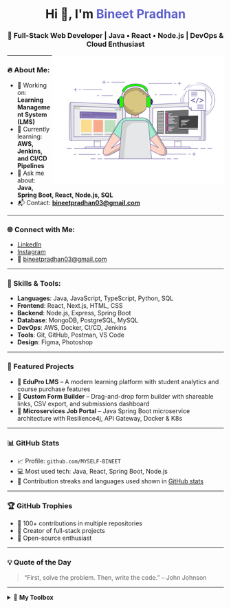 <h1 align="center">Hi 👋, I'm <span style="color:#5e60ce">Bineet Pradhan</span></h1>
<h3 align="center">🚀 Full-Stack Web Developer | Java • React • Node.js | DevOps & Cloud Enthusiast</h3>

<img align="right" alt="Coding" width="400" src="https://raw.githubusercontent.com/devSouvik/devSouvik/master/gif3.gif" />

---

### 🔥 About Me:
- 🔭 Working on: **Learning Management System (LMS)**  
- 🌱 Currently learning: **AWS, Jenkins, and CI/CD Pipelines**  
- 💬 Ask me about: **Java, Spring Boot, React, Node.js, SQL**  
- 📬 Contact: **bineetpradhan03@gmail.com**

---

### 🌐 Connect with Me:

- [LinkedIn](https://www.linkedin.com/in/bineet-pradhan-2382aa258/)
- [Instagram](https://instagram.com/myself_bineet)
- 📧 bineetpradhan03@gmail.com

---

### 🧠 Skills & Tools:

- **Languages**: Java, JavaScript, TypeScript, Python, SQL  
- **Frontend**: React, Next.js, HTML, CSS  
- **Backend**: Node.js, Express, Spring Boot  
- **Database**: MongoDB, PostgreSQL, MySQL  
- **DevOps**: AWS, Docker, CI/CD, Jenkins  
- **Tools**: Git, GitHub, Postman, VS Code  
- **Design**: Figma, Photoshop

---

### 📌 Featured Projects

- 🧠 **EduPro LMS** – A modern learning platform with student analytics and course purchase features  
- 🧾 **Custom Form Builder** – Drag-and-drop form builder with shareable links, CSV export, and submissions dashboard  
- 💼 **Microservices Job Portal** – Java Spring Boot microservice architecture with Resilience4j, API Gateway, Docker & K8s

---

### 📊 GitHub Stats

- 📈 Profile: `github.com/MYSELF-BINEET`  
- 💻 Most used tech: Java, React, Spring Boot, Node.js  
- 🌱 Contribution streaks and languages used shown in [GitHub stats](https://github.com/MYSELF-BINEET)

---

### 🏆 GitHub Trophies

- 🥇 100+ contributions in multiple repositories  
- 🧠 Creator of full-stack projects  
- 🚀 Open-source enthusiast  

---

### 💡 Quote of the Day

> “First, solve the problem. Then, write the code.” – John Johnson

---

<details>
<summary>🧰 <b>My Toolbox</b></summary>

```bash
💻 Languages: Java, JavaScript, TypeScript, Python, SQL
🌐 Frontend: React, Next.js, HTML, CSS
🛠️ Backend: Node.js, Express, Spring Boot
🗃️ Database: MongoDB, PostgreSQL, MySQL
☁️ DevOps: AWS, Docker, CI/CD, Jenkins
🔧 Tools: Git, GitHub, Postman, VS Code
🎨 UI/UX: Figma, Photoshop

